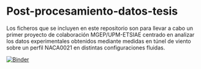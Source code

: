 <h1>Post-procesamiento-datos-tesis</h1>

Los ficheros que se incluyen en este repositorio son para llevar a cabo un primer proyecto de colaboración MGEP/UPM-ETSIAE centrado en analizar los datos experimentales obtenidos mediante medidas en túnel de viento sobre un perfil NACA0021 en distintas configuraciones fluidas. 

[![Binder](https://mybinder.org/badge_logo.svg)](https://mybinder.org/v2/gh/azarketa/Post-procesamiento-datos-tesis.git/HEAD)
